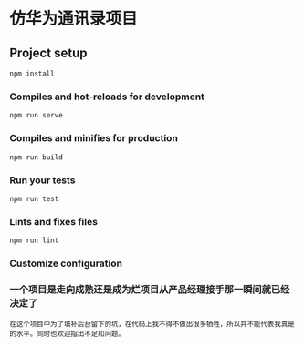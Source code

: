 # 仿华为通讯录项目

## Project setup
```
npm install
```

### Compiles and hot-reloads for development
```
npm run serve
```

### Compiles and minifies for production
```
npm run build
```

### Run your tests
```
npm run test
```

### Lints and fixes files
```
npm run lint
```

### Customize configuration

### 一个项目是走向成熟还是成为烂项目从产品经理接手那一瞬间就已经决定了
```
在这个项目中为了填补后台留下的坑，在代码上我不得不做出很多牺牲，所以并不能代表我真是的水平。同时也欢迎指出不足和问题。
```
